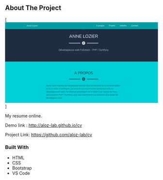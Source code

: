 <!-- ABOUT THE PROJECT -->
## About The Project

[![CV Screenshot][product-screenshot]]

My resume online.  

Demo link : http://aloz-lab.github.io/cv

Project Link: https://github.com/aloz-lab/cv

### Built With

* HTML
* CSS
* Bootstrap
* VS Code


<!-- MARKDOWN LINKS & IMAGES -->
[product-screenshot]: images/CV.png
